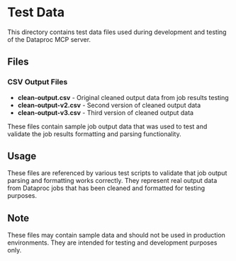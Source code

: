 # Test Data

This directory contains test data files used during development and testing of the Dataproc MCP server.

## Files

### CSV Output Files
- **clean-output.csv** - Original cleaned output data from job results testing
- **clean-output-v2.csv** - Second version of cleaned output data
- **clean-output-v3.csv** - Third version of cleaned output data

These files contain sample job output data that was used to test and validate the job results formatting and parsing functionality.

## Usage

These files are referenced by various test scripts to validate that job output parsing and formatting works correctly. They represent real output data from Dataproc jobs that has been cleaned and formatted for testing purposes.

## Note

These files may contain sample data and should not be used in production environments. They are intended for testing and development purposes only.
